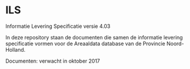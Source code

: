 ILS
===

Informatie Levering Specificatie versie 4.03

In deze repository staan de documenten die samen de informatie levering specificatie vormen voor de Areaaldata database van de Provincie Noord-Holland.

Documenten:
verwacht in oktober 2017
